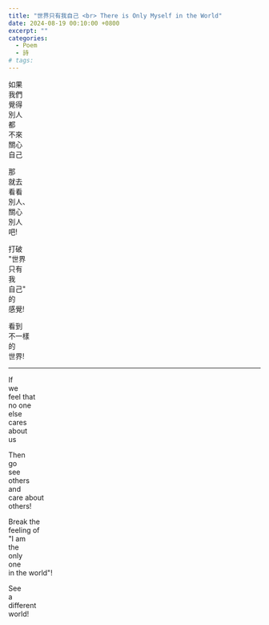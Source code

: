 ```yaml
---
title: "世界只有我自己 <br> There is Only Myself in the World"
date: 2024-08-19 00:10:00 +0800
excerpt: ""
categories:
  - Poem
  - 詩
# tags:
---
```


如果  
我們  
覺得  
別人  
都  
不來  
關心  
自己

那  
就去  
看看  
別人、  
關心  
別人  
吧!

打破  
"世界  
只有  
我  
自己"  
的  
感覺!

看到  
不一樣  
的  
世界!

---

If  
we  
feel that  
no one  
else  
cares  
about  
us

Then  
go  
see  
others  
and  
care about  
others!

Break the  
feeling of  
"I am  
the  
only  
one  
in the world"!

See  
a  
different  
world!
